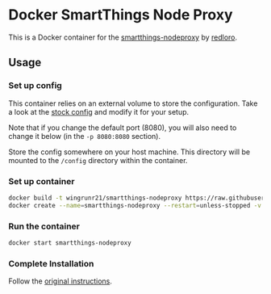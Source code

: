 # Docker SmartThings Node Proxy

This is a Docker container for the [smartthings-nodeproxy](https://github.com/redloro/smartthings/tree/master/smartthings-nodeproxy) by [redloro](https://github.com/redloro).

## Usage

### Set up config

This container relies on an external volume to store the configuration. Take a look at the [stock config](https://github.com/redloro/smartthings/blob/master/smartthings-nodeproxy/config.json) and modify it for your setup.

Note that if you change the default port (8080), you will also need to change it below (in the `-p 8080:8080` section).

Store the config somewhere on your host machine. This directory will be mounted to the `/config` directory within the container.

### Set up container

```bash
docker build -t wingrunr21/smartthings-nodeproxy https://raw.githubusercontent.com/wingrunr21/docker-smartthings-nodeproxy/master/Dockerfile
docker create --name=smartthings-nodeproxy --restart=unless-stopped -v /path/to/config/directory:/config -p 8080:8080 wingrunr21/smartthings-nodeproxy
```

### Run the container
```bash
docker start smartthings-nodeproxy
```

### Complete Installation

Follow the [original instructions](https://github.com/redloro/smartthings#smartthings-smartapps).

